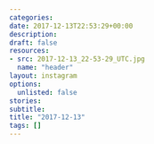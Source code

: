 ```yaml
---
categories:
date: 2017-12-13T22:53:29+00:00
description:
draft: false
resources:
- src: 2017-12-13_22-53-29_UTC.jpg
  name: "header"
layout: instagram
options:
  unlisted: false
stories:
subtitle:
title: "2017-12-13"
tags: []
---
```


 
